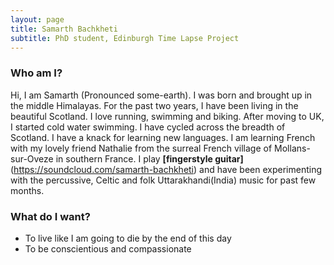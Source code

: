 ```yaml
---
layout: page
title: Samarth Bachkheti
subtitle: PhD student, Edinburgh Time Lapse Project
---
```


### Who am I?

Hi, I am Samarth (Pronounced some-earth). I was born and brought up in the middle Himalayas. For the past two years, I have been living in the beautiful Scotland. I love running, swimming and biking. After moving to UK, I started cold water swimming. I have cycled across the breadth of Scotland. I have a knack for learning new languages. I am learning French with my lovely friend Nathalie from the surreal French village of Mollans-sur-Oveze in southern France. I play **[fingerstyle guitar]**(https://soundcloud.com/samarth-bachkheti) and have been experimenting with the percussive, Celtic and folk Uttarakhandi(India) music for past few months. 

### What do I want?

- To live like I am going to die by the end of this day
- To be conscientious and compassionate


